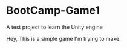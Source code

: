 # BootCamp-Game1
A test project to learn the Unity engine

Hey, This is a simple game I'm trying to make.
